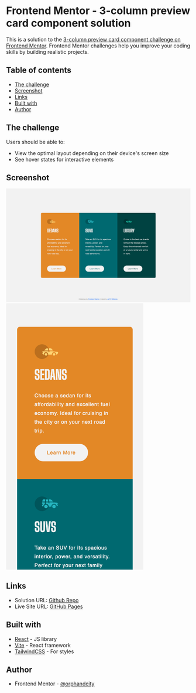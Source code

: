 # Frontend Mentor - 3-column preview card component solution

This is a solution to the [3-column preview card component challenge on Frontend Mentor](https://www.frontendmentor.io/challenges/3column-preview-card-component-pH92eAR2-). Frontend Mentor challenges help you improve your coding skills by building realistic projects.

## Table of contents

- [The challenge](#the-challenge)
- [Screenshot](#screenshot)
- [Links](#links)
- [Built with](#built-with)
- [Author](#author)

## The challenge

Users should be able to:

- View the optimal layout depending on their device's screen size
- See hover states for interactive elements

## Screenshot

![](./images/screenshot-desktop.png)
![](./images/screenshot-mobile.png)

## Links

- Solution URL: [Github Repo](https://github.com/orphandeity/3-column-preview-card-component.git)
- Live Site URL: [GitHub Pages](https://orphandeity.github.io/3-column-preview-card-component)

## Built with

- [React](https://reactjs.org/) - JS library
- [Vite](https://vitejs.dev/) - React framework
- [TailwindCSS](https://tailwindcss.com/) - For styles

## Author

- Frontend Mentor - [@orphandeity](https://www.frontendmentor.io/profile/orphandeity)

